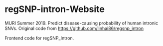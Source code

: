 # regSNP-intron-Website

MURI Summer 2019. Predict disease-causing probability of human intronic SNVs. Original code from https://github.com/linhai86/regsnp_intron

Frontend code for regSNP_Intron.  
